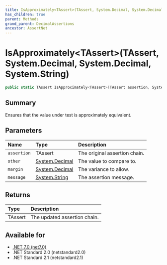 ```yaml
---
title: IsApproximately<TAssert>(TAssert, System.Decimal, System.Decimal, System.String)
has_children: true
parent: Methods
grand_parent: DecimalAssertions
ancestor: AssertNet
---
```

# IsApproximately&lt;TAssert&gt;(TAssert, System.Decimal, System.Decimal, System.String)

```csharp
public static TAssert IsApproximately<TAssert>(TAssert assertion, System.Decimal other, System.Decimal margin, System.String message);
```

## Summary
Ensures that the value under test is approximately equivalent.

## Parameters
|Name|Type|Description|
|:-|:-|:-|
|`assertion`|TAssert|The original assertion chain.|
|`other`|[System.Decimal](https://learn.microsoft.com/en-us/dotnet/api/system.decimal)|The value to compare to.|
|`margin`|[System.Decimal](https://learn.microsoft.com/en-us/dotnet/api/system.decimal)|The variance to allow.|
|`message`|[System.String](https://learn.microsoft.com/en-us/dotnet/api/system.string)|The assertion message.|

## Returns
|Type|Description|
|:-|:-|
|TAssert|The updated assertion chain.|

## Available for
- [.NET 7.0 (net7.0)](https://versionsof.net/core/7.0/)
- .NET Standard 2.0 (netstandard2.0)
- .NET Standard 2.1 (netstandard2.1)
